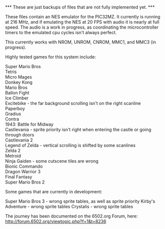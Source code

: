 *** These are just backups of files that are not fully implemented yet. ***

These files contain an NES emulator for the PIC32MZ.  It currently is running at 216 MHz, and if emulating the NES at 20 FPS with audio it is nearly at full speed.  The audio is a work in progress, as coordinating the microcontroller timers to the emulated cpu cycles isn't always perfect.

This currently works with NROM, UNROM, CNROM, MMC1, and MMC3 (in progress).

Highly tested games for this system include:

Super Mario Bros<br>
Tetris<br>
Micro Mages<br>
Donkey Kong<br>
Mario Bros<br>
Ballon Fight<br>
Ice Climber<br>
Excitebike - the far background scrolling isn't on the right scanline<br>
Paperboy<br>
Gradius<br>
Contra<br>
1943: Battle for Midway<br>
Castlevania - sprite priority isn't right when entering the castle or going through doors<br>
Castlevania 2<br>
Legend of Zelda - vertical scrolling is shifted by some scanlines<br>
Zelda 2<br>
Metroid<br>
Ninja Gaiden - some cutscene tiles are wrong<br>
Bionic Commando<br>
Dragon Warrior 3<br>
Final Fantasy<br>
Super Mario Bros 2<br>

Some games that are currently in development:

Super Mario Bros 3 - wrong sprite tables, as well as sprite priority
Kirby's Adventure - wrong sprite tables
Crystalis - wrong sprite tables

The journey has been documented on the 6502.org Forum, here: http://forum.6502.org/viewtopic.php?f=1&t=8236

